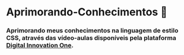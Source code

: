 # Aprimorando-Conhecimentos :mag_right:

### Aprimorando meus conhecimentos na linguagem de estilo CSS, através das vídeo-aulas disponíveis pela plataforma  [Digital Innovation One](https://web.dio.me/home).



